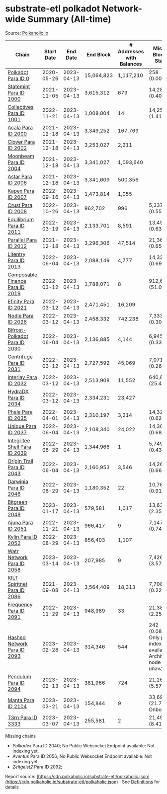 # substrate-etl polkadot Network-wide Summary (All-time)

Source: [Polkaholic.io](https://polkaholic.io)


| Chain            | Start Date | End Date | End Block | # Addresses with Balances | Missing Blocks / Status |
| ---------------- | ---------- | ---------| --------- | ------------------------- | ----------------------- |
| [Polkadot Para ID 0](/polkadot/0-polkadot) | 2020-05-26 | 2023-04-13 | 15,064,823 |  1,117,210 | 258 (0.00%)  |
| [Statemint Para ID 1000](/polkadot/1000-statemint) | 2021-11-05 | 2023-04-13 | 3,615,312 |  679 | 14,289 (0.40%)  |
| [Collectives Para ID 1001](/polkadot/1001-collectives) | 2022-11-21 | 2023-04-13 | 1,008,804 |  14 | 14,253 (1.41%)  |
| [Acala Para ID 2000](/polkadot/2000-acala) | 2021-12-18 | 2023-04-13 | 3,349,252 |  167,769 |    |
| [Clover Para ID 2002](/polkadot/2002-clover) | 2021-12-18 | 2023-04-13 | 3,253,027 |  2,211 |    |
| [Moonbeam Para ID 2004](/polkadot/2004-moonbeam) | 2021-12-18 | 2023-04-13 | 3,341,027 |  1,093,640 |    |
| [Astar Para ID 2006](/polkadot/2006-astar) | 2021-12-18 | 2023-04-13 | 3,341,609 |  500,356 |    |
| [Kapex Para ID 2007](/polkadot/2007-kapex) | 2022-09-16 | 2023-04-13 | 1,473,814 |  1,055 |    |
| [Crust Para ID 2008](/polkadot/2008-crust) | 2022-10-26 | 2023-04-13 | 962,702 |  996 | 5,337 (0.55%)  |
| [Equilibrium Para ID 2011](/polkadot/2011-equilibrium) | 2022-03-19 | 2023-04-13 | 2,133,701 |  8,591 | 13,459 (0.63%)  |
| [Parallel Para ID 2012](/polkadot/2012-parallel) | 2021-12-18 | 2023-04-13 | 3,296,306 |  47,514 | 21,367 (0.65%)  |
| [Litentry Para ID 2013](/polkadot/2013-litentry) | 2022-06-04 | 2023-04-13 | 2,088,149 |  4,777 | 14,322 (0.69%)  |
| [Composable Finance Para ID 2019](/polkadot/2019-composable) | 2022-03-12 | 2023-04-13 | 1,788,071 |  8 | 912,600 (51.04%)  |
| [Efinity Para ID 2021](/polkadot/2021-efinity) | 2022-03-12 | 2023-04-13 | 2,471,451 |  16,209 |    |
| [Nodle Para ID 2026](/polkadot/2026-nodle) | 2022-03-12 | 2023-04-13 | 2,458,332 |  742,238 | 7,333 (0.30%)  |
| [Bifrost-Polkadot Para ID 2030](/polkadot/2030-bifrost-dot) | 2022-06-04 | 2023-04-13 | 2,136,885 |  4,144 | 6,945 (0.33%)  |
| [Centrifuge Para ID 2031](/polkadot/2031-centrifuge) | 2022-03-12 | 2023-04-13 | 2,727,592 |  45,069 | 7,071 (0.26%)  |
| [Interlay Para ID 2032](/polkadot/2032-interlay) | 2022-03-12 | 2023-04-13 | 2,513,908 |  11,552 | 640,874 (25.49%)  |
| [HydraDX Para ID 2034](/polkadot/2034-hydradx) | 2022-03-12 | 2023-04-13 | 2,334,231 |  23,427 |    |
| [Phala Para ID 2035](/polkadot/2035-phala) | 2022-04-01 | 2023-04-13 | 2,310,197 |  3,214 | 14,326 (0.62%)  |
| [Unique Para ID 2037](/polkadot/2037-unique) | 2022-06-04 | 2023-04-13 | 2,108,340 |  24,022 | 14,301 (0.68%)  |
| [Integritee Shell Para ID 2039](/polkadot/2039-integritee-shell) | 2022-08-29 | 2023-04-13 | 1,344,966 |  1 | 5,749 (0.43%)  |
| [Origin Trail Para ID 2043](/polkadot/2043-origintrail) | 2022-06-04 | 2023-04-13 | 2,160,953 |  3,546 | 14,267 (0.66%)  |
| [Darwinia Para ID 2046](/polkadot/2046-darwinia) | 2022-08-29 | 2023-04-13 | 1,180,352 |  22 | 10,761 (0.91%)  |
| [Bitgreen Para ID 2048](/polkadot/2048-bitgreen) | 2023-01-17 | 2023-04-13 | 579,581 |  1,017 | 13,638 (2.35%)  |
| [Ajuna Para ID 2051](/polkadot/2051-ajuna) | 2022-11-21 | 2023-04-13 | 966,417 |  9 | 7,147 (0.74%)  |
| [Kylin Para ID 2052](/polkadot/2052-kylin) | 2022-08-29 | 2023-04-13 | 856,403 |  1,107 |    |
| [Watr Network Para ID 2058](/polkadot/2058-watr) | 2023-03-14 | 2023-04-13 | 207,985 |  9 | 7,426 (3.57%)  |
| [KILT Spiritnet Para ID 2086](/polkadot/2086-kilt) | 2021-09-08 | 2023-04-13 | 3,564,409 |  18,313 | 7,708 (0.22%)  |
| [Frequency Para ID 2091](/polkadot/2091-frequency) | 2022-11-29 | 2023-04-13 | 948,989 |  33 | 21,384 (2.25%)  |
| [Hashed Network Para ID 2093](/polkadot/2093-hashed) | 2023-02-28 | 2023-04-13 | 314,346 |  544 | 242 (0.08%) Only partial index available: Archive node unavailable |
| [Pendulum Para ID 2094](/polkadot/2094-pendulum) | 2023-02-13 | 2023-04-13 | 381,966 |  724 | 21,265 (5.57%)  |
| [Manta Para ID 2104](/polkadot/2104-manta) | 2023-03-21 | 2023-04-13 | 154,844 |  9 | 33,698 (21.76%) Onboarding |
| [T3rn Para ID 3333](/polkadot/3333-t3rn) | 2023-03-07 | 2023-04-13 | 255,581 |  2 | 21,493 (8.41%)  |

Missing chains


* *Polkadex* Para ID 2040; No Public Websocket Endpoint available: Not indexing yet.
* *Aventus* Para ID 2056; No Public Websocket Endpoint available: Not indexing yet.
* *Zeitgeist2* Para ID 2092; 

Report source: [https://cdn.polkaholic.io/substrate-etl/polkaholic.json](https://cdn.polkaholic.io/substrate-etl/polkaholic.json) | See [Definitions](/DEFINITIONS.md) for details
